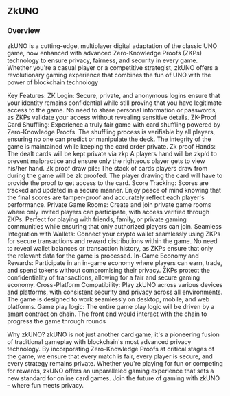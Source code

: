 ## ZkUNO

### Overview
zkUNO is a cutting-edge, multiplayer digital adaptation of the classic UNO game, now enhanced with advanced Zero-Knowledge Proofs (ZKPs) technology to ensure privacy, fairness, and security in every game. Whether you're a casual player or a competitive strategist, zkUNO offers a revolutionary gaming experience that combines the fun of UNO with the power of blockchain technology

Key Features:
ZK  Login:
Secure, private, and anonymous logins ensure that your identity remains confidential while still proving that you have legitimate access to the game.
No need to share personal information or passwords, as ZKPs validate your access without revealing sensitive details.
ZK-Proof Card Shuffling:
Experience a truly fair game with card shuffling powered by Zero-Knowledge Proofs.
The shuffling process is verifiable by all players, ensuring no one can predict or manipulate the deck. The integrity of the game is maintained while keeping the card order private.
Zk proof Hands:
The dealt cards will be kept private via zkp
A players hand will be zkp'd to prevent malpractice and ensure only the righteous  player gets to view his/her hand. 
Zk proof draw pile:
The stack of cards players draw from during the game will be zk proofed. The player drawing the card will have to provide the proof to get access to the card. 
Score Tracking:
Scores are tracked and updated in a secure manner.
Enjoy peace of mind knowing that the final scores are tamper-proof and accurately reflect each player's performance.
Private Game Rooms:
Create and join private game rooms where only invited players can participate, with access verified through ZKPs.
Perfect for playing with friends, family, or private gaming communities while ensuring that only authorized players can join.
Seamless Integration with Wallets:
Connect your crypto wallet seamlessly using ZKPs for secure transactions and reward distributions within the game.
No need to reveal wallet balances or transaction history, as ZKPs ensure that only the relevant data for the game is processed.
In-Game Economy and Rewards:
Participate in an in-game economy where players can earn, trade, and spend tokens without compromising their privacy.
ZKPs protect the confidentiality of transactions, allowing for a fair and secure gaming economy.
Cross-Platform Compatibility:
Play zkUNO across various devices and platforms, with consistent security and privacy across all environments.
The game is designed to work seamlessly on desktop, mobile, and web platforms.
Game play logic:
The entire game play logic will be driven by a smart contract on chain. The front end would interact with the chain to progress the game through rounds

Why zkUNO?
zkUNO is not just another card game; it's a pioneering fusion of traditional gameplay with blockchain's most advanced privacy technology. By incorporating Zero-Knowledge Proofs at critical stages of the game, we ensure that every match is fair, every player is secure, and every strategy remains private. Whether you're playing for fun or competing for rewards, zkUNO offers an unparalleled gaming experience that sets a new standard for online card games.
Join the future of gaming with zkUNO – where fun meets privacy.

